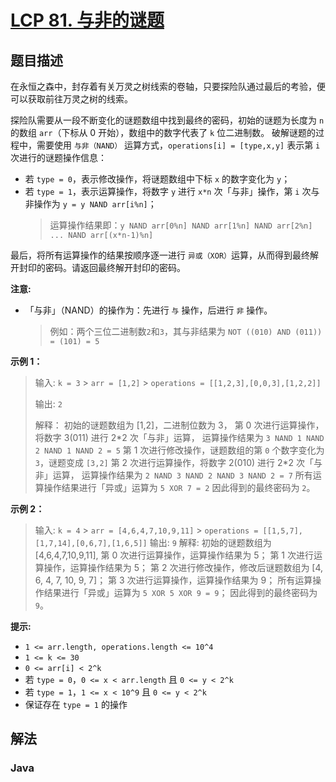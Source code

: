 # [LCP 81. 与非的谜题](https://leetcode.cn/problems/ryfUiz)

## 题目描述

<!-- 这里写题目描述 -->

在永恒之森中，封存着有关万灵之树线索的卷轴，只要探险队通过最后的考验，便可以获取前往万灵之树的线索。

探险队需要从一段不断变化的谜题数组中找到最终的密码，初始的谜题为长度为 `n` 的数组 `arr`（下标从 0 开始），数组中的数字代表了 `k` 位二进制数。
破解谜题的过程中，需要使用 `与非（NAND）` 运算方式，`operations[i] = [type,x,y]` 表示第 `i` 次进行的谜题操作信息：

-   若 `type = 0`，表示修改操作，将谜题数组中下标 `x` 的数字变化为 `y`；
-   若 `type = 1`，表示运算操作，将数字 `y` 进行 `x*n` 次「与非」操作，第 `i` 次与非操作为 `y = y NAND arr[i%n]`；
    > 运算操作结果即：`y NAND arr[0%n] NAND arr[1%n] NAND arr[2%n] ... NAND arr[(x*n-1)%n]`

最后，将所有运算操作的结果按顺序逐一进行 `异或（XOR）`运算，从而得到最终解开封印的密码。请返回最终解开封印的密码。

**注意:**

-   「与非」（NAND）的操作为：先进行 `与` 操作，后进行 `非` 操作。
    > 例如：两个三位二进制数`2`和`3`，其与非结果为 `NOT ((010) AND (011)) = (101) = 5`

**示例 1：**

> 输入:
> `k = 3` > `arr = [1,2]` > `operations = [[1,2,3],[0,0,3],[1,2,2]]`
>
> 输出: `2`
>
> 解释：
> 初始的谜题数组为 [1,2]，二进制位数为 3，
> 第 0 次进行运算操作，将数字 3(011) 进行 2\*2 次「与非」运算，
> 运算操作结果为 `3 NAND 1 NAND 2 NAND 1 NAND 2 = 5`
> 第 1 次进行修改操作，谜题数组的第 `0` 个数字变化为 `3`，谜题变成 `[3,2]`
> 第 2 次进行运算操作，将数字 2(010) 进行 2\*2 次「与非」运算，
> 运算操作结果为 `2 NAND 3 NAND 2 NAND 3 NAND 2 = 7`
> 所有运算操作结果进行「异或」运算为 `5 XOR 7 = 2`
> 因此得到的最终密码为 `2`。

**示例 2：**

> 输入:
> `k = 4` > `arr = [4,6,4,7,10,9,11]` > `operations = [[1,5,7],[1,7,14],[0,6,7],[1,6,5]]`
> 输出: `9`
> 解释:
> 初始的谜题数组为 [4,6,4,7,10,9,11],
> 第 0 次进行运算操作，运算操作结果为 5；
> 第 1 次进行运算操作，运算操作结果为 5；
> 第 2 次进行修改操作，修改后谜题数组为 [4, 6, 4, 7, 10, 9, 7]；
> 第 3 次进行运算操作，运算操作结果为 9；
> 所有运算操作结果进行「异或」运算为 `5 XOR 5 XOR 9 = 9`；
> 因此得到的最终密码为 `9`。

**提示:**

-   `1 <= arr.length, operations.length <= 10^4`
-   `1 <= k <= 30`
-   `0 <= arr[i] < 2^k`
-   若 `type = 0`，`0 <= x < arr.length` 且 `0 <= y < 2^k`
-   若 `type = 1`，`1 <= x < 10^9` 且 `0 <= y < 2^k`
-   保证存在 `type = 1` 的操作

## 解法

### **Java**

```java

```
